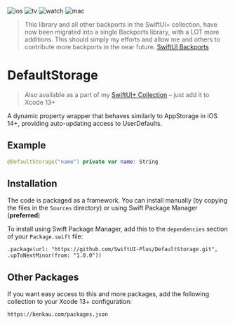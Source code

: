 ![ios](https://img.shields.io/badge/iOS-13-green)
![tv](https://img.shields.io/badge/tvOS-13-green)
![watch](https://img.shields.io/badge/watchOS-6-green)
![mac](https://img.shields.io/badge/macOS-10.15-green)

> This library and all other backports in the SwiftUI+ collection, have now been migrated into a single Backports library, with a LOT more additions. This should simply my efforts and allow me and others to contribute more backports in the near future.
> [SwiftUI Backports](https://shaps80/SwiftUIBackports)

# DefaultStorage

> Also available as a part of my [SwiftUI+ Collection](https://benkau.com/packages.json) – just add it to Xcode 13+

A dynamic property wrapper that behaves similarly to AppStorage in iOS 14+, providing auto-updating access to UserDefaults.

## Example

```swift
@DefaultStorage("name") private var name: String
```

## Installation

The code is packaged as a framework. You can install manually (by copying the files in the `Sources` directory) or using Swift Package Manager (**preferred**)

To install using Swift Package Manager, add this to the `dependencies` section of your `Package.swift` file:

`.package(url: "https://github.com/SwiftUI-Plus/DefaultStorage.git", .upToNextMinor(from: "1.0.0"))`

## Other Packages

If you want easy access to this and more packages, add the following collection to your Xcode 13+ configuration:

`https://benkau.com/packages.json`

